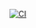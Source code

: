 [![CI](https://github.com/22f3000575/tdsmakeup4/actions/workflows/ci.yml/badge.svg)](https://github.com/22f3000575/tdsmakeup4/actions/workflows/ci.yml)
